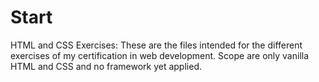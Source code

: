 # Start 
HTML and CSS Exercises: These are the files intended for the different exercises of my certification in web development.
Scope are only vanilla HTML and CSS and no framework yet applied.
